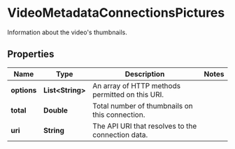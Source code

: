 

# VideoMetadataConnectionsPictures

Information about the video's thumbnails.

## Properties

| Name | Type | Description | Notes |
|------------ | ------------- | ------------- | -------------|
|**options** | **List&lt;String&gt;** | An array of HTTP methods permitted on this URI. |  |
|**total** | **Double** | Total number of thumbnails on this connection. |  |
|**uri** | **String** | The API URI that resolves to the connection data. |  |



